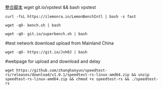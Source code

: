 [整合脚本](https://www.hostloc.com/forum.php?mod=viewthread&tid=730696&extra=&highlight=vps%E6%B5%8B&page=1)
    wget git.io/vpstest && bash vpstest

    curl -fsL https://ilemonra.in/LemonBenchIntl | bash -s fast

    wget -qO- bench.sh | bash

    wget -qO- git.io/superbench.sh | bash

#test network download upload from Mainland China

    wget -qO- https://git.io/Jvh0J | bash

#webpage for upload and download and delay

    wget https://github.com/zhanghanyun/speedtest-rs/releases/download/v1.0.1/speedtest-rs-linux-amd64.zip && unzip speedtest-rs-linux-amd64.zip && chmod +x speedtest-rs && ./speedtest-rs
